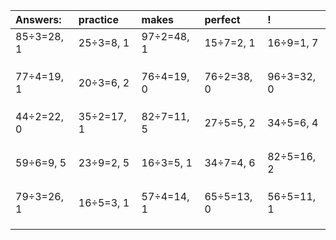 | Answers: | practice | makes | perfect | ! |
| :--- | :--- | :--- | :--- | :--- |
| 85÷3=28, 1 | 25÷3=8, 1 | 97÷2=48, 1 | 15÷7=2, 1 | 16÷9=1, 7 | 
|   |   |   |   |   | 
|   |   |   |   |   | 
|   |   |   |   |   | 
| 77÷4=19, 1 | 20÷3=6, 2 | 76÷4=19, 0 | 76÷2=38, 0 | 96÷3=32, 0 | 
|   |   |   |   |   | 
|   |   |   |   |   | 
|   |   |   |   |   | 
| 44÷2=22, 0 | 35÷2=17, 1 | 82÷7=11, 5 | 27÷5=5, 2 | 34÷5=6, 4 | 
|   |   |   |   |   | 
|   |   |   |   |   | 
|   |   |   |   |   | 
| 59÷6=9, 5 | 23÷9=2, 5 | 16÷3=5, 1 | 34÷7=4, 6 | 82÷5=16, 2 | 
|   |   |   |   |   | 
|   |   |   |   |   | 
|   |   |   |   |   | 
| 79÷3=26, 1 | 16÷5=3, 1 | 57÷4=14, 1 | 65÷5=13, 0 | 56÷5=11, 1 | 
|   |   |   |   |   | 
|   |   |   |   |   | 
|   |   |   |   |   | 
